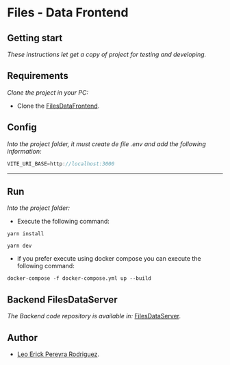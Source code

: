 # Files - Data Frontend

## Getting start

_These instructions let get a copy of project for testing and developing._

## Requirements

_Clone the project in your PC:_

- Clone the [FilesDataFrontend](https://github.com/leoerickp/FilesDataFrontend.git).

## Config

_Into the project folder, it must create de file .env and add the following information:_

```javascript
VITE_URI_BASE=http://localhost:3000
```

---

## Run

_Into the project folder:_

- Execute the following command:

```console
yarn install
```

```console
yarn dev
```

- if you prefer execute using docker compose you can execute the following command:

```console
docker-compose -f docker-compose.yml up --build
```

## Backend FilesDataServer

_The Backend code repository is available in:_ [FilesDataServer](https://github.com/leoerickp/FilesDataServer.git).

## Author

- [Leo Erick Pereyra Rodriguez](https://leoerickp.cf/).
